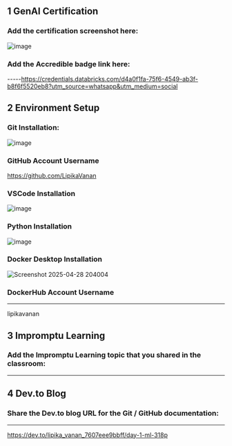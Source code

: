 ## 1 GenAI Certification
### Add the certification screenshot here:
![image](https://github.com/user-attachments/assets/d854decc-0121-45f7-b308-4e9e343b6984)

### Add the Accredible badge link here:
-----https://credentials.databricks.com/d4a0f1fa-75f6-4549-ab3f-b8f6f5520eb8?utm_source=whatsapp&utm_medium=social
## 2 Environment Setup
### Git Installation:
![image](https://github.com/user-attachments/assets/9f86f745-1fdc-47b6-bfbb-e498facf6d09)
### GitHub Account Username
https://github.com/LipikaVanan
### VSCode Installation
![image](https://github.com/user-attachments/assets/74ff6b94-d17a-4111-a4ec-758d49815e54)

### Python Installation
![image](https://github.com/user-attachments/assets/893c5eb7-17dd-4fba-b3c0-d24db2261253)

### Docker Desktop Installation
![Screenshot 2025-04-28 204004](https://github.com/user-attachments/assets/53fa8fbb-b3ed-4b72-ad24-18accfbf15a8)

### DockerHub Account Username
-----
lipikavanan
## 3 Impromptu Learning
### Add the Impromptu Learning topic that you shared in the classroom:
-----
## 4 Dev.to Blog
### Share the Dev.to blog URL for the Git / GitHub documentation:
-----
https://dev.to/lipika_vanan_7607eee9bbff/day-1-ml-318p
